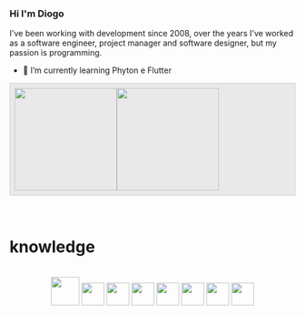 ### Hi I'm Diogo

I've been working with development since 2008, over the years I've worked as a software engineer, project manager and software designer, but my passion is programming.

- 🌱  I’m currently learning Phyton e Flutter

<!--
- 🔭 I’m currently working on ...
- 👯 I’m looking to collaborate on ...
- 🤔 I’m looking for help with ...
- 💬 Ask me about ...
- 📫 How to reach me: ...
- 😄 Pronouns: ...
- ⚡ Fun fact: ...
-->
<div style="display:flex;padding:0.5rem;border:1px solid #ccc;background-color:#e9e9e9;">
  <img height="180em" src="https://github-readme-stats.vercel.app/api?username=diogocardoso&show_icons=true&theme=dracula&include_all_commits=true&count_private=true" />
  <img height="180em" src="https://github-readme-stats.vercel.app/api/top-langs?username=diogocardoso&layout=compact&langs_count=16" />
  
</div>  
<br/><br/>

# knowledge

<br/>
<div align="center" >
  <img src="https://cdn.jsdelivr.net/gh/devicons/devicon/icons/php/php-plain.svg" width="50px" height="50px" marginTop="1px" />
  <img src="https://cdn.jsdelivr.net/gh/devicons/devicon/icons/codeigniter/codeigniter-plain-wordmark.svg" width="40px" height="40px" />
  <img src="https://cdn.jsdelivr.net/gh/devicons/devicon/icons/html5/html5-original-wordmark.svg" width="40px" height="40px" />
  <img src="https://cdn.jsdelivr.net/gh/devicons/devicon/icons/javascript/javascript-original.svg" width="40px" height="40px" />
  <img src="https://cdn.jsdelivr.net/gh/devicons/devicon/icons/jquery/jquery-plain-wordmark.svg" width="40px" height="40px" />          
  <img src="https://cdn.jsdelivr.net/gh/devicons/devicon/icons/nodejs/nodejs-original.svg" width="40px" height="40px" />          
  <img src="https://cdn.jsdelivr.net/gh/devicons/devicon/icons/electron/electron-original.svg" width="40px" height="40px" />
  <img src="https://cdn.jsdelivr.net/gh/devicons/devicon/icons/flutter/flutter-original.svg" width="40px" height="40px" />
          
          
                                        
          
</div>

<!--
<div>
  <a href="https://github.com/anuraghazra/github-readme-stats/actions">
      <img alt="Tests Passing" src="https://github.com/anuraghazra/github-readme-stats/workflows/Test/badge.svg" />
  </a>
  <a href="https://github.com/anuraghazra/github-readme-stats/graphs/contributors">
      <img alt="GitHub Contributors" src="https://img.shields.io/github/contributors/anuraghazra/github-readme-stats" />
    </a>
</div>  
-->

